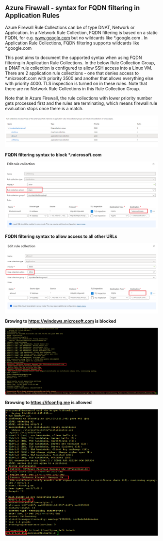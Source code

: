 ## Azure Firewall - syntax for FQDN filtering in Application Rules

Azure Firewall Rule Collections can be of type DNAT, Network or Application. In a Network Rule Collection, FQDN filtering is based on a static FQDN, for e.g. www.google.com but no wildcards like *.google.com . In Application Rule Collections, FQDN filtering supports wildcards like *.google.com 

This post aims to document the supported syntax when using FQDN filtering in Application Rule Collections. In the below Rule Collection Group, a DNAT rule collection is configured to allow SSH access into a Linux VM. There are 2 application rule collections - one that denies access to \*.microsoft.com with priority 3500 and another that allows everything else with priority 4000. TLS inspection is turned on in these rules. Note that there are no Network Rule Collections in this Rule Collection Group. 

Note that in Azure Firewall, the rule collections with lower priority number gets processed first and the rules are terminating, which means firewall rule evaluation stops once there is a match.

![ruleset.png](https://github.com/chianw/chianw/blob/main/ruleset.png)



**FQDN filtering syntax to block \*.microsoft.com**


![denyapplicationrule.png](https://github.com/chianw/chianw/blob/main/denyapplicationrule.png)


**FQDN filtering syntax to allow access to all other URLs**

![allowapplicationrule.png](https://github.com/chianw/chianw/blob/main/allowapplicationrule.png)


**Browing to https://windows.microsoft.com is blocked**

![blockresult.png](https://github.com/chianw/chianw/blob/main/blockresult.png)

**Browsing to https://ifconfig.me is allowed**

![allowresult.png](https://github.com/chianw/chianw/blob/main/allowresult.png)

